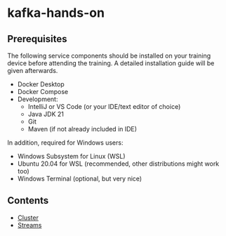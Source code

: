 # kafka-hands-on

## Prerequisites

The following service components should be installed on your training device before attending the training. A detailed installation guide will be given afterwards.

* Docker Desktop
* Docker Compose
* Development:
    * IntelliJ or VS Code (or your IDE/text editor of choice)
    * Java JDK 21
    * Git
    * Maven (if not already included in IDE)

In addition, required for Windows users:
* Windows Subsystem for Linux (WSL)
* Ubuntu 20.04 for WSL (recommended, other distributions might work too)
* Windows Terminal (optional, but very nice)

## Contents

* [Cluster](cluster.md)
* [Streams](streams.md)